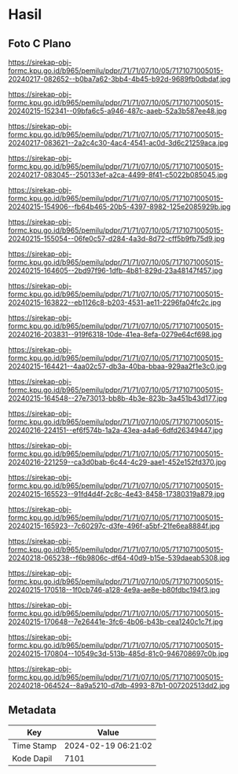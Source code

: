 # Hasil

## Foto C Plano

https://sirekap-obj-formc.kpu.go.id/b965/pemilu/pdpr/71/71/07/10/05/7171071005015-20240217-082652--b0ba7a62-3bb4-4b45-b92d-9689fb0dbdaf.jpg

https://sirekap-obj-formc.kpu.go.id/b965/pemilu/pdpr/71/71/07/10/05/7171071005015-20240215-152341--09bfa6c5-a946-487c-aaeb-52a3b587ee48.jpg

https://sirekap-obj-formc.kpu.go.id/b965/pemilu/pdpr/71/71/07/10/05/7171071005015-20240217-083621--2a2c4c30-4ac4-4541-ac0d-3d6c21259aca.jpg

https://sirekap-obj-formc.kpu.go.id/b965/pemilu/pdpr/71/71/07/10/05/7171071005015-20240217-083045--250133ef-a2ca-4499-8f41-c5022b085045.jpg

https://sirekap-obj-formc.kpu.go.id/b965/pemilu/pdpr/71/71/07/10/05/7171071005015-20240215-154906--fb64b465-20b5-4397-8982-125e2085929b.jpg

https://sirekap-obj-formc.kpu.go.id/b965/pemilu/pdpr/71/71/07/10/05/7171071005015-20240215-155054--06fe0c57-d284-4a3d-8d72-cff5b9fb75d9.jpg

https://sirekap-obj-formc.kpu.go.id/b965/pemilu/pdpr/71/71/07/10/05/7171071005015-20240215-164605--2bd97f96-1dfb-4b81-829d-23a48147f457.jpg

https://sirekap-obj-formc.kpu.go.id/b965/pemilu/pdpr/71/71/07/10/05/7171071005015-20240215-163822--eb1126c8-b203-4531-ae11-2296fa04fc2c.jpg

https://sirekap-obj-formc.kpu.go.id/b965/pemilu/pdpr/71/71/07/10/05/7171071005015-20240216-203831--919f6318-10de-41ea-8efa-0279e64cf698.jpg

https://sirekap-obj-formc.kpu.go.id/b965/pemilu/pdpr/71/71/07/10/05/7171071005015-20240215-164421--4aa02c57-db3a-40ba-bbaa-929aa2f1e3c0.jpg

https://sirekap-obj-formc.kpu.go.id/b965/pemilu/pdpr/71/71/07/10/05/7171071005015-20240215-164548--27e73013-bb8b-4b3e-823b-3a451b43d177.jpg

https://sirekap-obj-formc.kpu.go.id/b965/pemilu/pdpr/71/71/07/10/05/7171071005015-20240216-224151--ef6f574b-1a2a-43ea-a4a6-6dfd26349447.jpg

https://sirekap-obj-formc.kpu.go.id/b965/pemilu/pdpr/71/71/07/10/05/7171071005015-20240216-221259--ca3d0bab-6c44-4c29-aae1-452e152fd370.jpg

https://sirekap-obj-formc.kpu.go.id/b965/pemilu/pdpr/71/71/07/10/05/7171071005015-20240215-165523--91fd4d4f-2c8c-4e43-8458-17380319a879.jpg

https://sirekap-obj-formc.kpu.go.id/b965/pemilu/pdpr/71/71/07/10/05/7171071005015-20240215-165923--7c60297c-d3fe-496f-a5bf-21fe6ea8884f.jpg

https://sirekap-obj-formc.kpu.go.id/b965/pemilu/pdpr/71/71/07/10/05/7171071005015-20240218-065238--f6b9806c-df64-40d9-b15e-539daeab5308.jpg

https://sirekap-obj-formc.kpu.go.id/b965/pemilu/pdpr/71/71/07/10/05/7171071005015-20240215-170518--1f0cb746-a128-4e9a-ae8e-b80fdbc194f3.jpg

https://sirekap-obj-formc.kpu.go.id/b965/pemilu/pdpr/71/71/07/10/05/7171071005015-20240215-170648--7e26441e-3fc6-4b06-b43b-cea1240c1c7f.jpg

https://sirekap-obj-formc.kpu.go.id/b965/pemilu/pdpr/71/71/07/10/05/7171071005015-20240215-170804--10549c3d-513b-485d-81c0-946708697c0b.jpg

https://sirekap-obj-formc.kpu.go.id/b965/pemilu/pdpr/71/71/07/10/05/7171071005015-20240218-064524--8a9a5210-d7db-4993-87b1-007202513dd2.jpg


## Metadata

| Key        | Value               |
| ---------- | ------------------- |
| Time Stamp | 2024-02-19 06:21:02 |
| Kode Dapil | 7101                |



